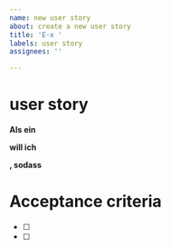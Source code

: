 ```yaml
---
name: new user story
about: create a new user story
title: 'E-x '
labels: user story
assignees: ''

---
```


# user story
**Als ein**


**will ich**


**, sodass**



# Acceptance criteria
- [ ] 
- [ ]
